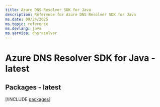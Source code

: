 ```yaml
---
title: Azure DNS Resolver SDK for Java
description: Reference for Azure DNS Resolver SDK for Java
ms.date: 09/24/2025
ms.topic: reference
ms.devlang: java
ms.service: dnsresolver
---
```

# Azure DNS Resolver SDK for Java - latest
## Packages - latest
[!INCLUDE [packages](dns-resolver-index.md)]